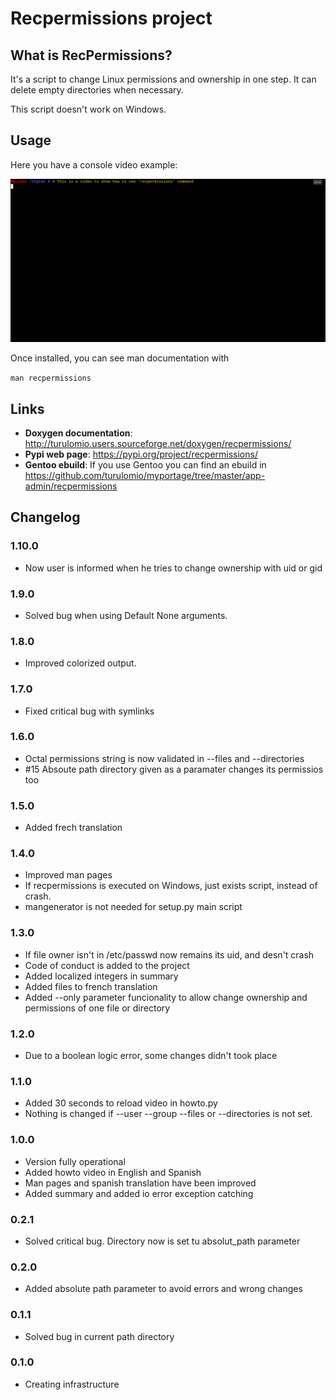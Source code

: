 # Recpermissions project

## What is RecPermissions?
It's a script to change Linux permissions and ownership in one step. It can delete empty directories when necessary.

This script doesn't work on Windows.

## Usage
Here you have a console video example:

![English howto](https://raw.githubusercontent.com/Turulomio/recpermissions/master/doc/ttyrec/recpermissions_howto_en.gif)

Once installed, you can see man documentation with

`man recpermissions`

## Links
*   **Doxygen documentation**: <http://turulomio.users.sourceforge.net/doxygen/recpermissions/>
*   **Pypi web page**: <https://pypi.org/project/recpermissions/>
*   **Gentoo ebuild**: If you use Gentoo you can find an ebuild in <https://github.com/turulomio/myportage/tree/master/app-admin/recpermissions>

## Changelog
### 1.10.0
  * Now user is informed when he tries to change ownership with uid or gid

### 1.9.0
  * Solved bug when using Default None arguments.

### 1.8.0
  * Improved colorized output.

### 1.7.0
  * Fixed critical bug with symlinks

### 1.6.0
  * Octal permissions string is now validated in --files and --directories
  * #15 Absoute path directory given as a paramater changes its permissios too

### 1.5.0
  * Added frech translation

### 1.4.0
  * Improved man pages
  * If recpermissions is executed on Windows, just exists script, instead of crash.
  * mangenerator is not needed for setup.py main script

### 1.3.0
  * If file owner isn't in /etc/passwd now remains its uid, and desn't crash
  * Code of conduct is added to the project
  * Added localized integers in summary
  * Added files to french translation
  * Added --only parameter funcionality to allow change ownership and permissions of one file or directory

### 1.2.0
  * Due to a boolean logic error, some changes didn't took place

### 1.1.0
  * Added 30 seconds to reload video in howto.py
  * Nothing is changed if --user --group --files or --directories is not set.

### 1.0.0
  * Version fully operational
  * Added howto video in English and Spanish
  * Man pages and spanish translation have been improved
  * Added summary and added io error exception catching

### 0.2.1
  * Solved critical bug. Directory now is set tu absolut_path parameter

### 0.2.0
  * Added absolute path parameter to avoid errors and wrong changes

### 0.1.1
  * Solved bug in current path directory

### 0.1.0
  * Creating infrastructure

